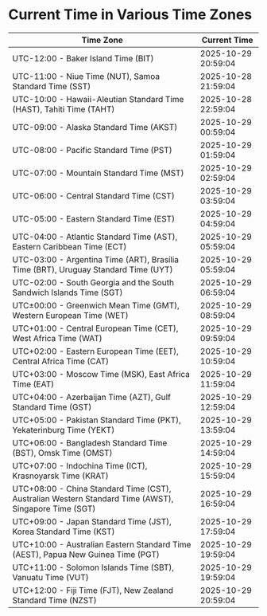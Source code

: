 # Current Time in Various Time Zones

| Time Zone | Current Time |
|-----------|--------------|
| UTC-12:00 - Baker Island Time (BIT) | 2025-10-29 20:59:04 |
| UTC-11:00 - Niue Time (NUT), Samoa Standard Time (SST) | 2025-10-28 21:59:04 |
| UTC-10:00 - Hawaii-Aleutian Standard Time (HAST), Tahiti Time (TAHT) | 2025-10-28 22:59:04 |
| UTC-09:00 - Alaska Standard Time (AKST) | 2025-10-29 00:59:04 |
| UTC-08:00 - Pacific Standard Time (PST) | 2025-10-29 01:59:04 |
| UTC-07:00 - Mountain Standard Time (MST) | 2025-10-29 02:59:04 |
| UTC-06:00 - Central Standard Time (CST) | 2025-10-29 03:59:04 |
| UTC-05:00 - Eastern Standard Time (EST) | 2025-10-29 04:59:04 |
| UTC-04:00 - Atlantic Standard Time (AST), Eastern Caribbean Time (ECT) | 2025-10-29 05:59:04 |
| UTC-03:00 - Argentina Time (ART), Brasília Time (BRT), Uruguay Standard Time (UYT) | 2025-10-29 05:59:04 |
| UTC-02:00 - South Georgia and the South Sandwich Islands Time (SGT) | 2025-10-29 06:59:04 |
| UTC±00:00 - Greenwich Mean Time (GMT), Western European Time (WET) | 2025-10-29 08:59:04 |
| UTC+01:00 - Central European Time (CET), West Africa Time (WAT) | 2025-10-29 09:59:04 |
| UTC+02:00 - Eastern European Time (EET), Central Africa Time (CAT) | 2025-10-29 10:59:04 |
| UTC+03:00 - Moscow Time (MSK), East Africa Time (EAT) | 2025-10-29 11:59:04 |
| UTC+04:00 - Azerbaijan Time (AZT), Gulf Standard Time (GST) | 2025-10-29 12:59:04 |
| UTC+05:00 - Pakistan Standard Time (PKT), Yekaterinburg Time (YEKT) | 2025-10-29 13:59:04 |
| UTC+06:00 - Bangladesh Standard Time (BST), Omsk Time (OMST) | 2025-10-29 14:59:04 |
| UTC+07:00 - Indochina Time (ICT), Krasnoyarsk Time (KRAT) | 2025-10-29 15:59:04 |
| UTC+08:00 - China Standard Time (CST), Australian Western Standard Time (AWST), Singapore Time (SGT) | 2025-10-29 16:59:04 |
| UTC+09:00 - Japan Standard Time (JST), Korea Standard Time (KST) | 2025-10-29 17:59:04 |
| UTC+10:00 - Australian Eastern Standard Time (AEST), Papua New Guinea Time (PGT) | 2025-10-29 19:59:04 |
| UTC+11:00 - Solomon Islands Time (SBT), Vanuatu Time (VUT) | 2025-10-29 19:59:04 |
| UTC+12:00 - Fiji Time (FJT), New Zealand Standard Time (NZST) | 2025-10-29 20:59:04 |
